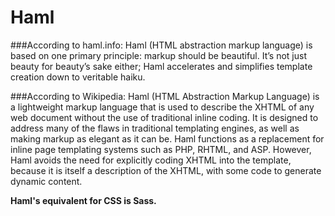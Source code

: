 # Haml

###According to haml.info: 
Haml (HTML abstraction markup language) is based on one primary principle: markup should be beautiful. It’s not just beauty for beauty’s sake either; Haml accelerates and simplifies template creation down to veritable haiku.

###According to Wikipedia:
Haml (HTML Abstraction Markup Language) is a lightweight markup language that is used to describe the XHTML of any web document without the use of traditional inline coding. It is designed to address many of the flaws in traditional templating engines, as well as making markup as elegant as it can be. Haml functions as a replacement for inline page templating systems such as PHP, RHTML, and ASP. However, Haml avoids the need for explicitly coding XHTML into the template, because it is itself a description of the XHTML, with some code to generate dynamic content.

**Haml's equivalent for CSS is Sass.**
